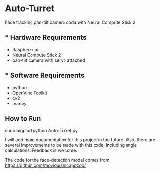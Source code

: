 # Auto-Turret
Face tracking pan-tilt camera coda with Neural Compute Stick 2

## * Hardware Requirements
+ Raspberry pi
+ Neural Compute Stick 2
+ pan-tilt camera with servo attached

## * Software Requirements
+ python
+ OpenVino Toolkit
+ cv2
+ numpy

## How to Run
sudo pigpiod
python Auto-Turret.py

I will add more documentation for this project in the future. 
Also, there are several improvements to be made with this code, including angle calculations. Feedback is welcome.

The code for the face-detection model comes from https://github.com/movidius/ncappzoo/ 